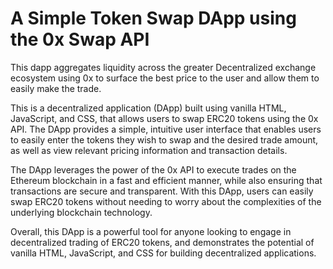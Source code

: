# A Simple Token Swap DApp using the 0x Swap API
 

This dapp aggregates liquidity across the greater Decentralized exchange ecosystem using 0x to surface the best price to the user and allow them to easily make the trade.

This is a decentralized application (DApp) built using vanilla HTML, JavaScript, and CSS, that allows users to swap ERC20 tokens using the 0x API. The DApp provides a simple, intuitive user interface that enables users to easily enter the tokens they wish to swap and the desired trade amount, as well as view relevant pricing information and transaction details.

The DApp leverages the power of the 0x API to execute trades on the Ethereum blockchain in a fast and efficient manner, while also ensuring that transactions are secure and transparent. With this DApp, users can easily swap ERC20 tokens without needing to worry about the complexities of the underlying blockchain technology.

Overall, this DApp is a powerful tool for anyone looking to engage in decentralized trading of ERC20 tokens, and demonstrates the potential of vanilla HTML, JavaScript, and CSS for building decentralized applications.

